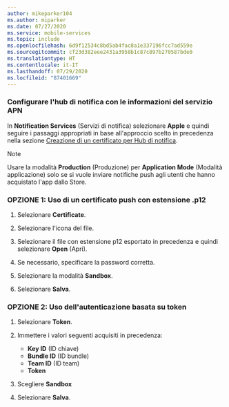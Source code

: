 ```yaml
---
author: mikeparker104
ms.author: miparker
ms.date: 07/27/2020
ms.service: mobile-services
ms.topic: include
ms.openlocfilehash: 6d9f12534c8bd5ab4fac8a1e337196fcc7ad559e
ms.sourcegitcommit: cf23d382eee2431a3958b1c87c897b270587bde0
ms.translationtype: HT
ms.contentlocale: it-IT
ms.lasthandoff: 07/29/2020
ms.locfileid: "87401669"
---
```

### <a name="configure-your-notification-hub-with-apns-information"></a>Configurare l'hub di notifica con le informazioni del servizio APN

In **Notification Services** (Servizi di notifica) selezionare **Apple** e quindi seguire i passaggi appropriati in base all'approccio scelto in precedenza nella sezione [Creazione di un certificato per Hub di notifica](#creating-a-certificate-for-notification-hubs).  

> [!NOTE]
> Usare la modalità **Production** (Produzione) per **Application Mode** (Modalità applicazione) solo se si vuole inviare notifiche push agli utenti che hanno acquistato l'app dallo Store.

### <a name="option-1-using-a-p12-push-certificate"></a>OPZIONE 1: Uso di un certificato push con estensione .p12

1. Selezionare **Certificate**.

1. Selezionare l'icona del file.

1. Selezionare il file con estensione p12 esportato in precedenza e quindi selezionare **Open** (Apri).

1. Se necessario, specificare la password corretta.

1. Selezionare la modalità **Sandbox**.

1. Selezionare **Salva**.

### <a name="option-2-using-token-based-authentication"></a>OPZIONE 2: Uso dell'autenticazione basata su token

1. Selezionare **Token**.
1. Immettere i valori seguenti acquisiti in precedenza:

    - **Key ID** (ID chiave)
    - **Bundle ID** (ID bundle)
    - **Team ID** (ID team)
    - **Token**

1. Scegliere **Sandbox**
1. Selezionare **Salva**.
